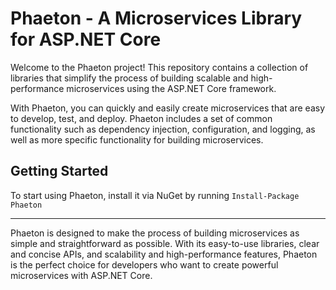 # Phaeton - A Microservices Library for ASP.NET Core

Welcome to the Phaeton project! This repository contains a collection of libraries that simplify the process of building scalable and high-performance microservices using the ASP.NET Core framework.

With Phaeton, you can quickly and easily create microservices that are easy to develop, test, and deploy. Phaeton includes a set of common functionality such as dependency injection, configuration, and logging, as well as more specific functionality for building microservices.

## Getting Started

To start using Phaeton, install it via NuGet by running `Install-Package Phaeton`

---
Phaeton is designed to make the process of building microservices as simple and straightforward as possible. With its easy-to-use libraries, clear and concise APIs, and scalability and high-performance features, Phaeton is the perfect choice for developers who want to create powerful microservices with ASP.NET Core.
